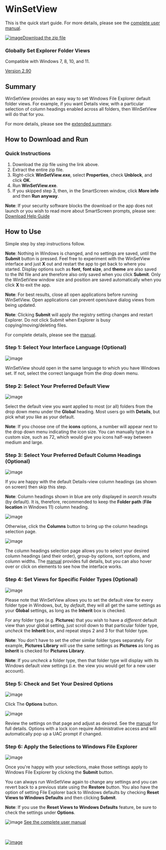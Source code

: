# WinSetView
<!--
To view this document formatted (instead of as raw text) just click the Help button in WinSetView.
You can also manually navigate your browser to: https://lesferch.github.io/WinSetView.
-->

This is the quick start guide. For more details, please see the [complete user manual](./Manual.md).

[![image](https://user-images.githubusercontent.com/79026235/152910441-59ba653c-5607-4f59-90c0-bc2851bf2688.png)Download the zip file](https://github.com/LesFerch/WinSetView/archive/refs/heads/main.zip)

### Globally Set Explorer Folder Views

Compatible with Windows 7, 8, 10, and 11.

[Version 2.90](./VersionHistory.md)

## Summary

WinSetView provides an easy way to set Windows File Explorer default folder views. For example, if you want Details view, with a particular selection of column headings enabled across all folders, then WinSetView will do that for you.

For more details, please see the [extended summary](./README-more.md).

## How to Download and Run

### Quick Instructions

1. Download the zip file using the link above.
2. Extract the entire zip file.
3. Right-click **WinSetView.exe**, select **Properties**, check **Unblock**, and click **OK**.
4. Run **WinSetView.exe**.
5. If you skipped step 3, then, in the SmartScreen window, click **More info** and then **Run anyway**.

**Note**: If your security software blocks the download or the app does not launch or you wish to read more about SmartScreen prompts, please see: [Download Help Guide](./DownloadHelp.md)

## How to Use

Simple step by step instructions follow.

**Note**: Nothing in Windows is changed, and no settings are saved, until the **Submit** button is pressed. Feel free to experiment with the WinSetView interface and just **X** out and restart the app to get back to where you started. Display options such as **font**, **font size**, and **theme** are also saved to the INI file and are therefore also only saved when you click **Submit**. Only the WinSetView window size and position are saved automatically when you click **X** to exit the app.

**Note**: For best results, close all open applications before running WinSetView. Open applications can prevent open/save dialog views from being updated.

**Note**: Clicking **Submit** will apply the registry setting changes and restart Explorer. Do not click Submit when Explorer is busy copying/moving/deleting files.

For complete details, please see the [manual](./Manual.md).

### Step 1: Select Your Interface Language (Optional)

![image](https://user-images.githubusercontent.com/79026235/212799679-32d5ed24-d32c-40c2-b0e8-515fe87ccda4.png)

WinSetView should open in the same language to which you have Windows set. If not, select the correct language from the drop down menu.

### Step 2: Select Your Preferred Default View

![image](https://user-images.githubusercontent.com/79026235/225508740-10f921ae-d344-4e1e-b5b5-f399153dc4b3.png)

Select the default view you want applied to most (or all) folders from the drop down menu under the **Global** heading. Most users go with **Details**, but pick what *you* like as your default.

**Note**: If you choose one of the **icons** options, a number will appear next to the drop down menu indicating the icon size. You can manually type in a custom size, such as 72, which would give you icons half-way between medium and large.

### Step 3: Select Your Preferred Default Column Headings (Optional)

![image](https://user-images.githubusercontent.com/79026235/225509075-25858eb6-e3db-40da-8851-f8d54e4bb741.png)

If you are happy with the default Details-view column headings (as shown on screen) then skip this step.

**Note**: Column headings shown in blue are only displayed in *search results* (by default). It is, therefore, recommended to keep the **Folder path** (**File location** in Windows 11) column heading.

![image](https://user-images.githubusercontent.com/79026235/225509257-107739c0-0eaf-4acf-98a6-6af7ae363006.png)

Otherwise, click the **Columns** button to bring up the column headings selection page.

![image](https://user-images.githubusercontent.com/79026235/212800459-1b7d81a9-89f0-45ad-bc1c-96ecf2cbeeed.png)

The column headings selection page allows you to select your desired column headings (and their order), group-by options, sort options, and column widths. The [manual](./Manual.md#columns) provides full details, but you can also hover over or click on elements to see how the interface works.

### Step 4: Set Views for Specific Folder Types (Optional)

![image](https://user-images.githubusercontent.com/79026235/225509811-7ba045dc-1f38-4a37-b8f4-83cf28f8e81c.png)

Please note that WinSetView allows you to set the default view for every folder type in Windows, but, by *default*, they will all get the same settings as your **Global** settings, as long as the **Inherit** box is checked.

For any folder type (e.g. **Pictures**) that you wish to have a *different* default view than your global setting, just scroll down to that particular folder type, *uncheck* the **Inherit** box, and repeat steps 2 and 3 for that folder type.

**Note**: You don't have to set the other similar folder types separately. For example, **Pictures Library** will use the same settings as **Pictures** as long as **Inherit** is checked for **Pictures Library**.

**Note**: If you *uncheck* a folder type, then that folder type will display with its Windows default view settings (i.e. the view you would get for a new user account).

### Step 5: Check and Set Your Desired Options

![image](https://user-images.githubusercontent.com/79026235/225509975-c6397acd-9382-452f-a5fa-26d0cdc499ed.png)

Click The **Options** button.

![image](https://github.com/LesFerch/WinSetView/assets/79026235/311432d1-5a61-4d72-bbe3-0542619bab18)

Review the settings on that page and adjust as desired. See the [manual](./Manual.md#options-menu) for full details. Options with a lock icon require Administrative access and will automatically pop up a UAC prompt if changed.

### Step 6: Apply the Selections to Windows File Explorer

![image](https://user-images.githubusercontent.com/79026235/212800982-ac98d273-d5f4-400c-87c7-d1a5e687341e.png)

Once you're happy with your selections, make those settings apply to Windows File Explorer by clicking the **Submit** button.

You can always run WinSetView again to change any settings and you can revert back to a previous state using the **Restore** button. You also have the option of setting File Explorer back to Windows defaults by checking **Reset Views to Windows Defaults** and then clicking **Submit**.

**Note**: If you use the **Reset Views to Windows Defaults** feature, be sure to check the settings under **Options**.

![image](https://user-images.githubusercontent.com/79026235/152911332-6492dd9e-63fa-4f38-8325-335110cbb9a6.png)
[See the complete user manual](./Manual.md)

\
\
[![image](https://user-images.githubusercontent.com/79026235/153264696-8ec747dd-37ec-4fc1-89a1-3d6ea3259a95.png)](https://github.com/LesFerch/WinSetView)
